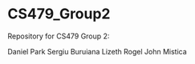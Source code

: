 # CS479_Group2

Repository for CS479 Group 2: 

Daniel Park
Sergiu Buruiana
Lizeth Rogel
John Mistica
